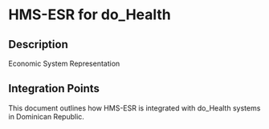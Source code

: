 # HMS-ESR for do_Health

## Description

Economic System Representation

## Integration Points

This document outlines how HMS-ESR is integrated with do_Health systems in Dominican Republic.
